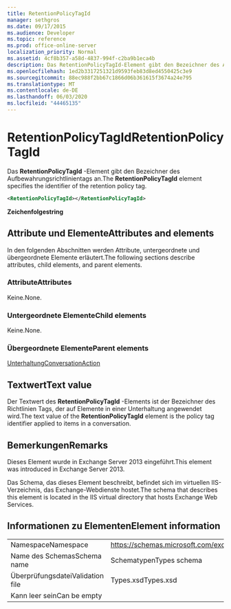 ```yaml
---
title: RetentionPolicyTagId
manager: sethgros
ms.date: 09/17/2015
ms.audience: Developer
ms.topic: reference
ms.prod: office-online-server
localization_priority: Normal
ms.assetid: 4cf8b357-a58d-4837-994f-c2ba9b1eca4b
description: Das RetentionPolicyTagId-Element gibt den Bezeichner des Aufbewahrungsrichtlinientags an.
ms.openlocfilehash: 1ed2b3317251321d9593feb83d8ed4550425c3e9
ms.sourcegitcommit: 88ec988f2bb67c1866d06b361615f3674a24e795
ms.translationtype: MT
ms.contentlocale: de-DE
ms.lasthandoff: 06/03/2020
ms.locfileid: "44465135"
---
```

# <a name="retentionpolicytagid"></a><span data-ttu-id="f98f1-103">RetentionPolicyTagId</span><span class="sxs-lookup"><span data-stu-id="f98f1-103">RetentionPolicyTagId</span></span>

<span data-ttu-id="f98f1-104">Das **RetentionPolicyTagId** -Element gibt den Bezeichner des Aufbewahrungsrichtlinientags an.</span><span class="sxs-lookup"><span data-stu-id="f98f1-104">The **RetentionPolicyTagId** element specifies the identifier of the retention policy tag.</span></span> 
  
```XML
<RetentionPolicyTagId></RetentionPolicyTagId>
```

 <span data-ttu-id="f98f1-105">**Zeichenfolge**</span><span class="sxs-lookup"><span data-stu-id="f98f1-105">**string**</span></span>
## <a name="attributes-and-elements"></a><span data-ttu-id="f98f1-106">Attribute und Elemente</span><span class="sxs-lookup"><span data-stu-id="f98f1-106">Attributes and elements</span></span>

<span data-ttu-id="f98f1-107">In den folgenden Abschnitten werden Attribute, untergeordnete und übergeordnete Elemente erläutert.</span><span class="sxs-lookup"><span data-stu-id="f98f1-107">The following sections describe attributes, child elements, and parent elements.</span></span>
  
### <a name="attributes"></a><span data-ttu-id="f98f1-108">Attribute</span><span class="sxs-lookup"><span data-stu-id="f98f1-108">Attributes</span></span>

<span data-ttu-id="f98f1-109">Keine.</span><span class="sxs-lookup"><span data-stu-id="f98f1-109">None.</span></span>
  
### <a name="child-elements"></a><span data-ttu-id="f98f1-110">Untergeordnete Elemente</span><span class="sxs-lookup"><span data-stu-id="f98f1-110">Child elements</span></span>

<span data-ttu-id="f98f1-111">Keine.</span><span class="sxs-lookup"><span data-stu-id="f98f1-111">None.</span></span>
  
### <a name="parent-elements"></a><span data-ttu-id="f98f1-112">Übergeordnete Elemente</span><span class="sxs-lookup"><span data-stu-id="f98f1-112">Parent elements</span></span>

[<span data-ttu-id="f98f1-113">Unterhaltung</span><span class="sxs-lookup"><span data-stu-id="f98f1-113">ConversationAction</span></span>](conversationaction.md)
  
## <a name="text-value"></a><span data-ttu-id="f98f1-114">Textwert</span><span class="sxs-lookup"><span data-stu-id="f98f1-114">Text value</span></span>

<span data-ttu-id="f98f1-115">Der Textwert des **RetentionPolicyTagId** -Elements ist der Bezeichner des Richtlinien Tags, der auf Elemente in einer Unterhaltung angewendet wird.</span><span class="sxs-lookup"><span data-stu-id="f98f1-115">The text value of the **RetentionPolicyTagId** element is the policy tag identifier applied to items in a conversation.</span></span> 
  
## <a name="remarks"></a><span data-ttu-id="f98f1-116">Bemerkungen</span><span class="sxs-lookup"><span data-stu-id="f98f1-116">Remarks</span></span>

<span data-ttu-id="f98f1-117">Dieses Element wurde in Exchange Server 2013 eingeführt.</span><span class="sxs-lookup"><span data-stu-id="f98f1-117">This element was introduced in Exchange Server 2013.</span></span>
  
<span data-ttu-id="f98f1-118">Das Schema, das dieses Element beschreibt, befindet sich im virtuellen IIS-Verzeichnis, das Exchange-Webdienste hostet.</span><span class="sxs-lookup"><span data-stu-id="f98f1-118">The schema that describes this element is located in the IIS virtual directory that hosts Exchange Web Services.</span></span>
  
## <a name="element-information"></a><span data-ttu-id="f98f1-119">Informationen zu Elementen</span><span class="sxs-lookup"><span data-stu-id="f98f1-119">Element information</span></span>

|||
|:-----|:-----|
|<span data-ttu-id="f98f1-120">Namespace</span><span class="sxs-lookup"><span data-stu-id="f98f1-120">Namespace</span></span>  <br/> |https://schemas.microsoft.com/exchange/services/2006/types  <br/> |
|<span data-ttu-id="f98f1-121">Name des Schemas</span><span class="sxs-lookup"><span data-stu-id="f98f1-121">Schema name</span></span>  <br/> |<span data-ttu-id="f98f1-122">Schematypen</span><span class="sxs-lookup"><span data-stu-id="f98f1-122">Types schema</span></span>  <br/> |
|<span data-ttu-id="f98f1-123">Überprüfungsdatei</span><span class="sxs-lookup"><span data-stu-id="f98f1-123">Validation file</span></span>  <br/> |<span data-ttu-id="f98f1-124">Types.xsd</span><span class="sxs-lookup"><span data-stu-id="f98f1-124">Types.xsd</span></span>  <br/> |
|<span data-ttu-id="f98f1-125">Kann leer sein</span><span class="sxs-lookup"><span data-stu-id="f98f1-125">Can be empty</span></span>  <br/> ||
   


